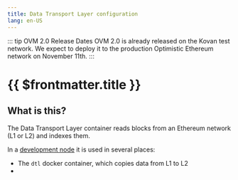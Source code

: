 ```yaml
---
title: Data Transport Layer configuration
lang: en-US
---
```



::: tip OVM 2.0 Release Dates
OVM 2.0 is already released on the Kovan test network.
We expect to deploy it to the production Optimistic Ethereum network on November 11th.
:::

# {{ $frontmatter.title }}

## What is this?

The Data Transport Layer container reads blocks from an Ethereum
network (L1 or L2) and indexes them. 




In a [development node](../developers/l2/dev-node.md) 
it is used in several places:

- The `dtl` docker container, which copies data from L1 to L2
- 